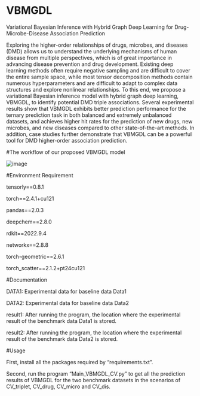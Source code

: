 # VBMGDL
Variational Bayesian Inference with Hybrid Graph Deep Learning for Drug-Microbe-Disease Association Prediction

Exploring the higher-order relationships of drugs, microbes, and diseases (DMD) allows us to understand the underlying mechanisms of human disease from multiple perspectives, which is of great importance in advancing disease prevention and drug development. Existing deep learning methods often require negative sampling and are difficult to cover the entire sample space, while most tensor decomposition methods contain numerous hyperparameters and are difficult to adapt to complex data structures and explore nonlinear relationships.  To this end, we propose a variational Bayesian inference model with hybrid graph deep learning, VBMGDL, to identify potential DMD triple associations. Several experimental results show that VBMGDL exhibits better prediction performance for the ternary prediction task in both balanced and extremely unbalanced datasets, and achieves higher hit rates for the prediction of new drugs, new microbes, and new diseases compared to other state-of-the-art methods. In addition, case studies further demonstrate that VBMGDL can be a powerful tool for DMD higher-order association prediction.

#The workflow of our proposed VBMGDL model

![image](https://github.com/Mayingjun20179/VBMGDL/blob/main/workflow.png)

#Environment Requirement

tensorly==0.8.1

torch==2.4.1+cu121

pandas==2.0.3

deepchem==2.8.0

rdkit==2022.9.4

networkx==2.8.8

torch-geometric==2.6.1

torch_scatter==2.1.2+pt24cu121

#Documentation

DATA1: Experimental data for baseline data Data1

DATA2: Experimental data for baseline data Data2

result1: After running the program, the location where the experimental result of the benchmark data Data1 is stored.

result2: After running the program, the location where the experimental result of the benchmark data Data2 is stored.

#Usage

First, install all the packages required by “requirements.txt”.

Second, run the program “Main_VBMGDL_CV.py” to get all the prediction results of VBMGDL for the two benchmark datasets in the scenarios of CV_triplet, CV_drug, CV_micro and CV_dis.

